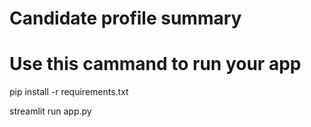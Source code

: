 # Candidate profile summary 

# Use this cammand to run your app

pip install -r requirements.txt

streamlit run app.py
